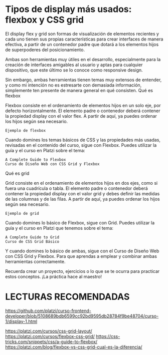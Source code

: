 # Tipos de display más usados: flexbox y CSS grid

El display flex y grid son formas de visualización de elementos recientes y cada uno tienen sus propias características para crear interfaces de manera efectiva, a partir de un contenedor padre que dotará a los elementos hijos de superpoderes del posicionamiento.

Ambas son herramientas muy útiles en el desarrollo, especialmente para la creación de interfaces amigables al usuario y aptas para cualquier dispositivo, que este último se lo conoce como responsive design.

Sin embargo, ambas herramientas tienen temas muy extensos de entender, y como mi intención no es estresarte con demasiada información, simplemente ten presente de manera general en qué consisten.
Qué es flexbox

Flexbox consiste en el ordenamiento de elementos hijos en un solo eje, por defecto horizontalmente. El elemento padre o contenedor deberá contener la propiedad display con el valor flex. A partir de aquí, ya puedes ordenar los hijos según sea necesario.

    Ejemplo de flexbox

Cuando domines los temas básicos de CSS y las propiedades más usadas, revisadas en el contenido del curso, sigue con Flexbox. Puedes utilizar la guía y el curso en Platzi sobre el tema:

    A Complete Guide to Flexbox
    Curso de Diseño Web con CSS Grid y Flexbox

Qué es grid

Grid consiste en el ordenamiento de elementos hijos en dos ejes, como si fuera una cuadrícula o tabla. El elemento padre o contenedor deberá contener la propiedad display con el valor grid y debes definir las medidas de las columnas y de las filas. A partir de aquí, ya puedes ordenar los hijos según sea necesario.

    Ejemplo de grid

Cuando domines lo básico de Flexbox, sigue con Grid. Puedes utilizar la guía y el curso en Platzi que tenemos sobre el tema:

    A Complete Guide to Grid
    Curso de CSS Grid Básico

Y cuando domines lo básico de ambas, sigue con el Curso de Diseño Web con CSS Grid y Flexbox. Para que aprendas a emplear y combinar ambas herramientas correctamente.

Recuerda crear un proyecto, ejercicios o lo que se te ocurra para practicar estos conceptos. ¡La práctica hace al maestro!

# LECTURAS RECOMENDADAS

https://github.com/platzi/curso-frontend-developer/blob/5108689bdb6599cc92bd9595db28784f9be48704/curso-1/display-1.html

https://platzi.com/cursos/css-grid-layout/
https://platzi.com/cursos/flexbox-css-grid/
https://css-tricks.com/snippets/css/a-guide-to-flexbox/
https://platzi.com/blog/flexbox-vs-css-grid-cual-es-la-diferencia/